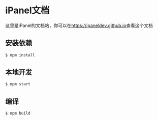 # iPanel文档

这里是iPanel的文档站，你可以在<https://ipaneldev.github.io>查看这个文档

## 安装依赖

```ps
$ npm install
```

## 本地开发

```ps
$ npm start
```

## 编译

```ps
$ npm build
```
